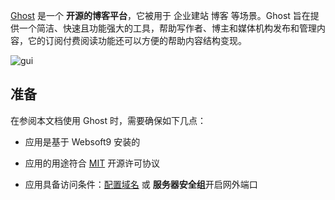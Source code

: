 [Ghost](https://ghost.org/) 是一个 **开源的博客平台**，它被用于 企业建站 博客  等场景。Ghost 旨在提供一个简洁、快速且功能强大的工具，帮助写作者、博主和媒体机构发布和管理内容，它的订阅付费阅读功能还可以方便的帮助内容结构变现。


![gui](https://libs.websoft9.com/Websoft9/DocsPicture/zh/ghost/ghost-dsgui-websoft9.png)


## 准备

在参阅本文档使用 Ghost 时，需要确保如下几点：

- 应用是基于 Websoft9 安装的

- 应用的用途符合 [MIT](https://opensource.org/licenses/MIT) 开源许可协议

- 应用具备访问条件：[配置域名](./domain-set) 或 **服务器安全组**开启网外端口
